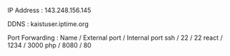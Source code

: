 IP Address : 143.248.156.145

DDNS : kaistuser.iptime.org

Port Forwarding : Name / External port / Internal port
	ssh / 22 / 22
	react / 1234 / 3000
	php / 8080 / 80